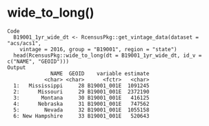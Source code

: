 # wide_to_long()

    Code
      B19001_1yr_wide_dt <- RcensusPkg::get_vintage_data(dataset = "acs/acs1",
        vintage = 2016, group = "B19001", region = "state")
      head(RcensusPkg::wide_to_long(dt = B19001_1yr_wide_dt, id_v = c("NAME", "GEOID")))
    Output
                  NAME  GEOID    variable estimate
                <char> <char>      <fctr>   <char>
      1:   Mississippi     28 B19001_001E  1091245
      2:      Missouri     29 B19001_001E  2372190
      3:       Montana     30 B19001_001E   416125
      4:      Nebraska     31 B19001_001E   747562
      5:        Nevada     32 B19001_001E  1055158
      6: New Hampshire     33 B19001_001E   520643

